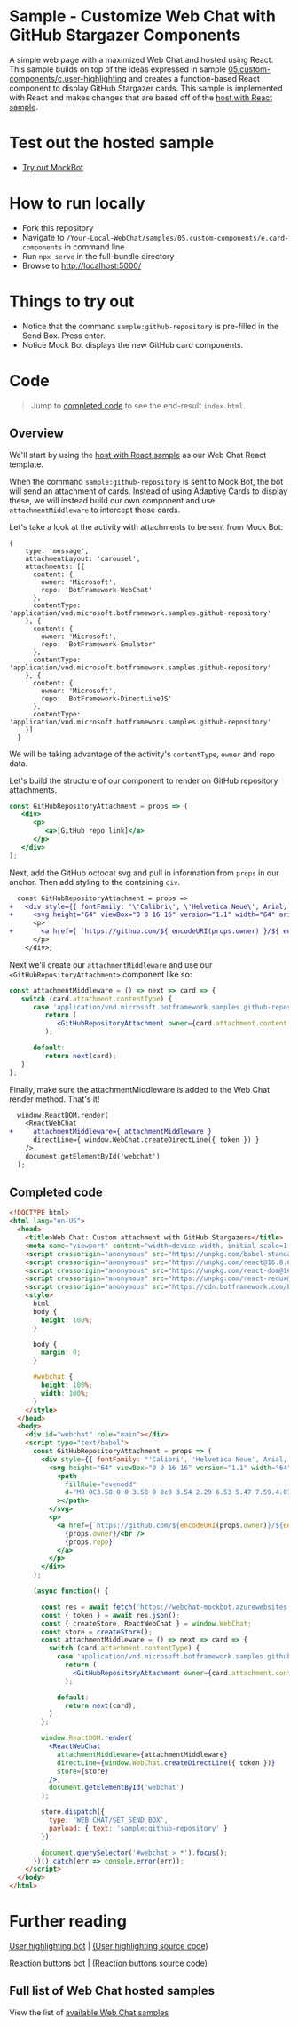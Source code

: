 # Sample - Customize Web Chat with GitHub Stargazer Components

A simple web page with a maximized Web Chat and hosted using React. This sample builds on top of the ideas expressed in sample [05.custom-components/c.user-highlighting](../05.custom-components/c.user-highlighting) and creates a function-based React component to display GitHub Stargazer cards. This sample is implemented with React and makes changes that are based off of the [host with React sample](../01.getting-started/e.host-with-react).

# Test out the hosted sample

-  [Try out MockBot](https://microsoft.github.io/BotFramework-WebChat/05.custom-components/e.card-components)

# How to run locally

-  Fork this repository
-  Navigate to `/Your-Local-WebChat/samples/05.custom-components/e.card-components` in command line
-  Run `npx serve` in the full-bundle directory
-  Browse to [http://localhost:5000/](http://localhost:5000/)

# Things to try out

-  Notice that the command `sample:github-repository` is pre-filled in the Send Box. Press enter.
-  Notice Mock Bot displays the new GitHub card components.

# Code

> Jump to [completed code](#completed-code) to see the end-result `index.html`.

## Overview

We'll start by using the [host with React sample](../01.getting-started/e.host-with-react) as our Web Chat React template.

When the command `sample:github-repository` is sent to Mock Bot, the bot will send an attachment of cards. Instead of using Adaptive Cards to display these, we will instead build our own component and use `attachmentMiddleware` to intercept those cards.

Let's take a look at the activity with attachments to be sent from Mock Bot:

```
{
    type: 'message',
    attachmentLayout: 'carousel',
    attachments: [{
      content: {
        owner: 'Microsoft',
        repo: 'BotFramework-WebChat'
      },
      contentType: 'application/vnd.microsoft.botframework.samples.github-repository'
    }, {
      content: {
        owner: 'Microsoft',
        repo: 'BotFramework-Emulator'
      },
      contentType: 'application/vnd.microsoft.botframework.samples.github-repository'
    }, {
      content: {
        owner: 'Microsoft',
        repo: 'BotFramework-DirectLineJS'
      },
      contentType: 'application/vnd.microsoft.botframework.samples.github-repository'
    }]
  }
```

We will be taking advantage of the activity's `contentType`, `owner` and `repo` data.

Let's build the structure of our component to render on GitHub repository attachments.

```jsx
const GitHubRepositoryAttachment = props => (
   <div>
      <p>
         <a>[GitHub repo link]</a>
      </p>
   </div>
);
```

Next, add the GitHub octocat svg and pull in information from `props` in our anchor. Then add styling to the containing `div`.

```diff
  const GitHubRepositoryAttachment = props =>
+   <div style={{ fontFamily: '\'Calibri\', \'Helvetica Neue\', Arial, sans-serif', margin: 20, textAlign: 'center' }}>
+     <svg height="64" viewBox="0 0 16 16" version="1.1" width="64" aria-hidden="true"><path fillRule="evenodd" d="M8 0C3.58 0 0 3.58 0 8c0 3.54 2.29 6.53 5.47 7.59.4.07.55-.17.55-.38 0-.19-.01-.82-.01-1.49-2.01.37-2.53-.49-2.69-.94-.09-.23-.48-.94-.82-1.13-.28-.15-.68-.52-.01-.53.63-.01 1.08.58 1.23.82.72 1.21 1.87.87 2.33.66.07-.52.28-.87.51-1.07-1.78-.2-3.64-.89-3.64-3.95 0-.87.31-1.59.82-2.15-.08-.2-.36-1.02.08-2.12 0 0 .67-.21 2.2.82.64-.18 1.32-.27 2-.27.68 0 1.36.09 2 .27 1.53-1.04 2.2-.82 2.2-.82.44 1.1.16 1.92.08 2.12.51.56.82 1.27.82 2.15 0 3.07-1.87 3.75-3.65 3.95.29.25.54.73.54 1.48 0 1.07-.01 1.93-.01 2.2 0 .21.15.46.55.38A8.013 8.013 0 0 0 16 8c0-4.42-3.58-8-8-8z"></path></svg>
      <p>
+       <a href={ `https://github.com/${ encodeURI(props.owner) }/${ encodeURI(props.repo) }` } target="_blank">{ props.owner }/<br />{ props.repo }</a>
      </p>
    </div>;
```

Next we'll create our `attachmentMiddleware` and use our `<GitHubRepositoryAttachment>` component like so:

```jsx
const attachmentMiddleware = () => next => card => {
   switch (card.attachment.contentType) {
      case 'application/vnd.microsoft.botframework.samples.github-repository':
         return (
            <GitHubRepositoryAttachment owner={card.attachment.content.owner} repo={card.attachment.content.repo} />
         );

      default:
         return next(card);
   }
};
```

Finally, make sure the attachmentMiddleware is added to the Web Chat render method. That's it!

```diff
  window.ReactDOM.render(
    <ReactWebChat
+     attachmentMiddleware={ attachmentMiddleware }
      directLine={ window.WebChat.createDirectLine({ token }) }
    />,
    document.getElementById('webchat')
  );
```

## Completed code

```html
<!DOCTYPE html>
<html lang="en-US">
  <head>
    <title>Web Chat: Custom attachment with GitHub Stargazers</title>
    <meta name="viewport" content="width=device-width, initial-scale=1.0" />
    <script crossorigin="anonymous" src="https://unpkg.com/babel-standalone@6/babel.min.js"></script>
    <script crossorigin="anonymous" src="https://unpkg.com/react@16.8.6/umd/react.development.js"></script>
    <script crossorigin="anonymous" src="https://unpkg.com/react-dom@16.8.6/umd/react-dom.development.js"></script>
    <script crossorigin="anonymous" src="https://unpkg.com/react-redux@7.1.0/dist/react-redux.min.js"></script>
    <script crossorigin="anonymous" src="https://cdn.botframework.com/botframework-webchat/latest/webchat.js"></script>
    <style>
      html,
      body {
        height: 100%;
      }

      body {
        margin: 0;
      }

      #webchat {
        height: 100%;
        width: 100%;
      }
    </style>
  </head>
  <body>
    <div id="webchat" role="main"></div>
    <script type="text/babel">
      const GitHubRepositoryAttachment = props => (
        <div style={{ fontFamily: "'Calibri', 'Helvetica Neue', Arial, sans-serif", margin: 20, textAlign: 'center' }}>
          <svg height="64" viewBox="0 0 16 16" version="1.1" width="64" aria-hidden="true">
            <path
              fillRule="evenodd"
              d="M8 0C3.58 0 0 3.58 0 8c0 3.54 2.29 6.53 5.47 7.59.4.07.55-.17.55-.38 0-.19-.01-.82-.01-1.49-2.01.37-2.53-.49-2.69-.94-.09-.23-.48-.94-.82-1.13-.28-.15-.68-.52-.01-.53.63-.01 1.08.58 1.23.82.72 1.21 1.87.87 2.33.66.07-.52.28-.87.51-1.07-1.78-.2-3.64-.89-3.64-3.95 0-.87.31-1.59.82-2.15-.08-.2-.36-1.02.08-2.12 0 0 .67-.21 2.2.82.64-.18 1.32-.27 2-.27.68 0 1.36.09 2 .27 1.53-1.04 2.2-.82 2.2-.82.44 1.1.16 1.92.08 2.12.51.56.82 1.27.82 2.15 0 3.07-1.87 3.75-3.65 3.95.29.25.54.73.54 1.48 0 1.07-.01 1.93-.01 2.2 0 .21.15.46.55.38A8.013 8.013 0 0 0 16 8c0-4.42-3.58-8-8-8z"
            ></path>
          </svg>
          <p>
            <a href={`https://github.com/${encodeURI(props.owner)}/${encodeURI(props.repo)}`} target="_blank">
              {props.owner}/<br />
              {props.repo}
            </a>
          </p>
        </div>
      );

      (async function() {

        const res = await fetch('https://webchat-mockbot.azurewebsites.net/directline/token', { method: 'POST' });
        const { token } = await res.json();
        const { createStore, ReactWebChat } = window.WebChat;
        const store = createStore();
        const attachmentMiddleware = () => next => card => {
          switch (card.attachment.contentType) {
            case 'application/vnd.microsoft.botframework.samples.github-repository':
              return (
                <GitHubRepositoryAttachment owner={card.attachment.content.owner} repo={card.attachment.content.repo} />
              );

            default:
              return next(card);
          }
        };

        window.ReactDOM.render(
          <ReactWebChat
            attachmentMiddleware={attachmentMiddleware}
            directLine={window.WebChat.createDirectLine({ token })}
            store={store}
          />,
          document.getElementById('webchat')
        );

        store.dispatch({
          type: 'WEB_CHAT/SET_SEND_BOX',
          payload: { text: 'sample:github-repository' }
        });

        document.querySelector('#webchat > *').focus();
      })().catch(err => console.error(err));
    </script>
  </body>
</html>
```

# Further reading

[User highlighting bot](https://microsoft.github.io/BotFramework-WebChat/05.custom-components/c.user-highlighting) | [(User highlighting source code)](https://github.com/microsoft/BotFramework-WebChat/tree/master/samples/05.custom-components/c.user-highlighting)

[Reaction buttons bot](https://microsoft.github.io/BotFramework-WebChat/05.custom-components/d.reaction-buttons) | [(Reaction buttons source code)](https://github.com/microsoft/BotFramework-WebChat/tree/master/samples/05.custom-components/d.reaction-buttons)

## Full list of Web Chat hosted samples

View the list of [available Web Chat samples](https://github.com/microsoft/BotFramework-WebChat/tree/master/samples)
